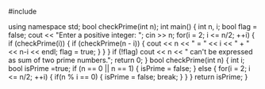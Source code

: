#include <iostream>

using namespace std;
bool checkPrime(int n);
int main() {
    int n, i;
    bool flag = false;
   cout << "Enter a positive  integer: ";
    cin >> n;
    for(i = 2; i <= n/2; ++i) {
        if (checkPrime(i)) {
            if (checkPrime(n - i)) {
                cout << n << " = " << i << " + " << n-i << endl;
                flag = true;
            }
        }
    }
    if (!flag)
      cout << n << " can't be expressed as sum of two prime numbers.";
    return 0;
}
bool checkPrime(int n)
{
    int i;
    bool isPrime =true;
    if (n == 0 || n == 1) {
        isPrime = false;
    }
    else {
        for(i = 2; i <= n/2; ++i) {
            if(n % i == 0) {
                isPrime = false;
                break;
            }
        }
    }
    return isPrime;
}
